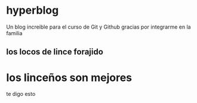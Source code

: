 # hyperblog
Un blog increible para el curso de Git y Github
gracias por integrarme en la familia 


## los locos de lince forajido
# los linceños son mejores
te digo esto